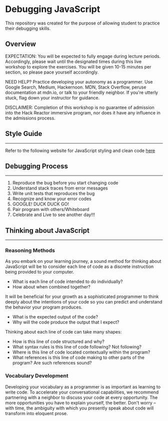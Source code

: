 # Debugging JavaScript
This repository was created for the purpose of allowing student to practice their debugging skills.

## Overview
EXPECTATION: You will be expected to fully engage during lecture periods. Accordingly, please wait until the designated times during this live workshop to explore the exercises. You will be given 10-15 minutes per section, so please pace yourself accordingly.

NEED HELP? Practice developing your autonomy as a programmer. Use Google Search, Medium, Hackernoon. MDN, Stack Overflow, peruse documentation at mdn.io, or talk to your friendly neighbor. If you're utterly stuck, flag down your instructor for guidance.

DISCLAIMER: Completion of this workshop is no guarantee of admission into the Hack Reactor immersive program, nor does it have any influence in the admissions process.


## Style Guide
---
Refer to the following website for JavaScript styling and clean code [here](https://github.com/airbnb/javascript)

## Debugging Process
---
1. Reproduce the bug before you start changing code
2. Understand stack traces from error messages
3. Write unit tests that reproduces the bug
4. Recognize and know your error codes
5. GOOGLE!  DUCK DUCK GO!
6. Pair program with others/Whiteboard
7. Celebrate and Live to see another day!!! 

## Thinking about JavaScript
---
### Reasoning Methods
As you embark on your learning journey, a sound method for thinking about JavaScript will be to consider each line of code as a discrete instruction being provided to your computer.

* What is each line of code intended to do individually?
* How about when combined together?

It will be beneficial for your growth as a sophisticated programmer to think deeply about the intentions of your code so you can predict and understand the behavior your program produces.

* What is the expected output of the code?
* Why will the code produce the output that I expect?

Thinking about each line of code can take many shapes:

* How is this line of code structured and why?
* What syntax rules is this line of code following? Not following?
* Where is this line of code located contextually within the program?
* What references is this line of code making to other parts of the program? Are such references sound?

### Vocabulary Development

Developing your vocabulary as a programmer is as important as learning to write code. To accelerate your conversational capabilities, we recommend partnering with a neighbor to discuss your code at every opportunity. The more opportunities you have to explain yourself, the better. Don't worry – with time, the ambiguity with which you presently speak about code will transform into eloquent prose.
